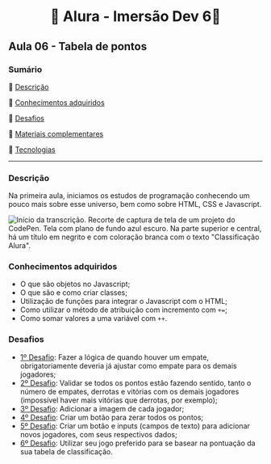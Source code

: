 <h1 align="center"> 🤿 Alura - Imersão Dev 6🤿 </h1>

<h2>Aula 06 - Tabela de pontos</h2>

### Sumário 

:small_blue_diamond: [Descrição](#descrição)

:small_blue_diamond: [Conhecimentos adquiridos](#conhecimentos-adquiridos)

:small_blue_diamond: [Desafios](#desafios)

:small_blue_diamond: [Materiais complementares](#materiais-complementares)

:small_blue_diamond: [Tecnologias](#tecnologias)

---
### Descrição
Na primeira aula, iniciamos os estudos de programação conhecendo um pouco mais sobre esse universo, bem como sobre HTML, CSS e Javascript.

<img src='https://i.imgur.com/4kzS51b.png' alt='Início da transcrição. Recorte de captura de tela de um projeto do CodePen. Tela com plano de fundo azul escuro. Na parte superior e central, há um título em negrito e com coloração branca com o texto "Classificação Alura".'>

### Conhecimentos adquiridos
- O que são objetos no Javascript;
- O que são e como criar classes;
- Utilização de funções para integrar o Javascript com o HTML;
- Como utilizar o método de atribuição com incremento com `+=`;
- Como somar valores a uma variável com `++`.

### Desafios
- [1º Desafio](): Fazer a lógica de quando houver um empate, obrigatoriamente deveria já ajustar como empate para os demais jogadores;
- [2º Desafio](): Validar se todos os pontos estão fazendo sentido, tanto o número de empates, derrotas e vitórias com os demais jogadores (impossível haver mais vitórias que derrotas, por exemplo);
- [3º Desafio](): Adicionar a imagem de cada jogador;
- [4º Desafio](): Criar um botão para zerar todos os pontos;
- [5º Desafio](): Criar um botão e inputs (campos de texto) para adicionar novos jogadores, com seus respectivos dados;
- [6º Desafio](): Utilizar seu jogo preferido para se basear na pontuação da sua tabela de classificação.

